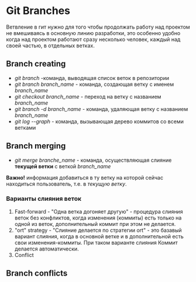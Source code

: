 # Git Branches
Ветвление в гит нужно для того чтобы продолжать работу над проектом не вмешиваясь в основную линию разработки, это особенно  удобно когда над проектом работают сразу несколько человек, каждый над своей частью, в отдельных ветках.

## Branch creating
*  *git branch* -команда, выводящая список веток в репозитории
* *git branch branch_name* - команда, создающая ветку с именем *branch_name*
* *git checkout branch_name* - переход на ветку с названием *branch_name*
* *git branch -d branch_name* - команда, удаляющая ветку с названием *branch_name*
* *git log --graph* - команда, вызывающая дерево коммитов со всеми ветками

## Branch merging
* *git merge branche_name* - команда, осуществляющая
слияние **текущей ветки** с веткой *branch_name*
 
 **Важно!** информация добавиться в ту ветку на которой сейчас находиться пользователь, т.е. в *текущую ветку*.
### Варианты слияния веток
1. Fast-forward - "Одна ветка догоняет другую" - процедура слияния веток без конфликтов, когда изменения (коммиты) есть только на одной из веток, дополнительный коммит при этом не делается. 
2. "ort" strategy - "Слияние делается по стратегии ort" - это базавый вариант слияния, когда в основной ветке и в дополнительной есть свои изменения-коммиты. При таком варианте слияния Коммит делается автоматически.
3. Conflict
## Branch conflicts